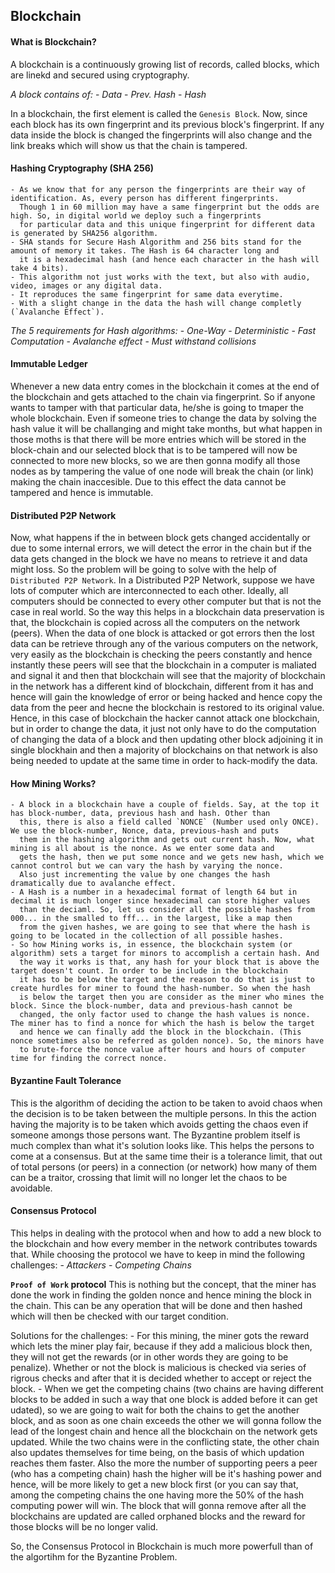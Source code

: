 ## **Blockchain**

#### **What is Blockchain?**
A blockchain is a continuously growing list of records, called blocks, which are linekd and secured using cryptography.

_A block contains of:_
    - _Data_
    - _Prev. Hash_
    - _Hash_

In a blockchain, the first element is called the `Genesis Block`. Now, since each block has its own fingerprint and its
previous block's fingerprint. If any data inside the block is changed the fingerprints will also change and the link breaks
which will show us that the chain is tampered.


#### **Hashing Cryptography (SHA 256)**
    - As we know that for any person the fingerprints are their way of identification. As, every person has different fingerprints.
      Though 1 in 60 million may have a same fingerprint but the odds are high. So, in digital world we deploy such a fingerprints
      for particular data and this unique fingerprint for different data is generated by SHA256 algorithm.
    - SHA stands for Secure Hash Algorithm and 256 bits stand for the amount of memory it takes. The Hash is 64 character long and
      it is a hexadecimal hash (and hence each character in the hash will take 4 bits).
    - This algorithm not just works with the text, but also with audio, video, images or any digital data.
    - It reproduces the same fingerprint for same data everytime.
    - With a slight change in the data the hash will change completly (`Avalanche Effect`).

_The 5 requirements for Hash algorithms:_
    - _One-Way_
    - _Deterministic_
    - _Fast Computation_
    - _Avalanche effect_
    - _Must withstand collisions_


#### **Immutable Ledger**
Whenever a new data entry comes in the blockchain it comes at the end of the blockchain and gets attached to the chain via
fingerprint. So if anyone wants to tamper with that particular data, he/she is going to tmaper the whole blockchain. Even if
someone tries to change the data by solving the hash value it will be challanging and might take months, but what happen in
those moths is that there will be more entries which will be stored in the block-chain and our selected block that is to be
tampered will now be connected to more new blocks, so we are then gonna modify all those nodes as by tampering the value of
one node will break the chain (or link) making the chain inaccesible. Due to this effect the data cannot be tampered and
hence is immutable.


#### **Distributed P2P Network**
Now, what happens if the in between block gets changed accidentally or due to some internal errors, we will detect the error
in the chain but if the data gets changed in the block we have no means to retrieve it and data might loss. So the problem
will be going to solve with the help of `Distributed P2P Network`. In a Distributed P2P Network, suppose we have lots of
computer which are interconnected to each other. Ideally, all computers should be connected to every other computer but that
is not the case in real world. So the way this helps in a blockchain data preservation is that, the blockchain is copied
across all the computers on the network (peers). When the data of one block is attacked or got errors then the lost data can 
be retrieve through any of the various computers on the network, very easily as the blockchain is checking the peers constantly
and hence instantly these peers will see that the blockchain in a computer is maliated and signal it and then that blockchain 
will see that the majority of blockchain in the network has a different kind of blockchain, different from it has and hence will
gain the knowledge of error or being hacked and hence copy the data from the peer and hecne the blockchain is restored to its
original value.
Hence, in this case of blockchain the hacker cannot attack one blockchain, but in order to change the data, it just not only have
to do the computation of changing the data of a block and then updating other block adjoining it in single blockhain and then a
majority of blockchains on that network is also being needed to update at the same time in order to hack-modify the data.


#### **How Mining Works?**
    - A block in a blockchain have a couple of fields. Say, at the top it has block-number, data, previous hash and hash. Other than
      this, there is also a field called `NONCE` (Number used only ONCE). We use the block-number, Nonce, data, previous-hash and puts
      them in the hashing algorithm and gets out current hash. Now, what mining is all about is the nonce. As we enter some data and
      gets the hash, then we put some nonce and we gets new hash, which we cannot control but we can vary the hash by varying the nonce.
      Also just incrementing the value by one changes the hash dramatically due to avalanche effect.
    - A Hash is a number in a hexadecimal format of length 64 but in decimal it is much longer since hexadecimal can store higher values
      than the deciaml. So, let us consider all the possible hashes from 000... in the smalled to fff... in the largest, like a map then
      from the given hashes, we are going to see that where the hash is going to be located in the collection of all possible hashes.
    - So how Mining works is, in essence, the blockchain system (or algorithm) sets a target for minors to accomplish a certain hash. And
      the way it works is that, any hash for your block that is above the target doesn't count. In order to be include in the blockchain
      it has to be below the target and the reason to do that is just to create hurdles for miner to found the hash-number. So when the hash
      is below the target then you are consider as the miner who mines the block. Since the block-number, data and previous-hash cannot be
      changed, the only factor used to change the hash values is nonce. The miner has to find a nonce for which the hash is below the target
      and hence we can finally add the block in the blockchain. (This nonce sometimes also be referred as golden nonce). So, the minors have
      to brute-force the nonce value after hours and hours of computer time for finding the correct nonce.


#### **Byzantine Fault Tolerance**
This is the algorithm of deciding the action to be taken to avoid chaos when the decision is to be taken between the multiple persons.
In this the action having the majority is to be taken which avoids getting the chaos even if someone amongs those persons want. The
Byzantine problem itself is much complex than what it's solution looks like. This helps the persons to come at a consensus. But at the
same time their is a tolerance limit, that out of total persons (or peers) in a connection (or network) how many of them can be a traitor,
crossing that limit will no longer let the chaos to be avoidable.


#### **Consensus Protocol**
This helps in dealing with the protocol when and how to add a new block to the blockchain and how every member in the network contributes
towards that. While choosing the protocol we have to keep in mind the following challenges: 
    - _Attackers_
    - _Competing Chains_   

**`Proof of Work` protocol**
This is nothing but the concept, that the miner has done the work in finding the golden nonce and hence mining the block in the chain.
This can be any operation that will be done and then hashed which will then be checked with our target condition.

Solutions for the challenges:
    - For this mining, the miner gots the reward which lets the miner play fair, because if they add a malicious block then, they will not 
      get the rewards (or in other words they are going to be penalize). Whether or not the block is malicious is checked via series of
      rigrous checks and after that it is decided whether to accept or reject the block.
    - When we get the competing chains (two chains are having different blocks to be added in such a way that one block is added before it can
      get udated), so we are going to wait for both the chains to get the another block, and as soon as one chain exceeds the other we will
      gonna follow the lead of the longest chain and hence all the blockchain on the network gets updated. While the two chains were in the
      conflicting state, the other chain also updates themselves for time being, on the basis of which updation reaches them faster. Also the
      more the number of supporting peers a peer (who has a competing chain) hash the higher will be it's hashing power and hence, will be more
      likely to get a new block first (or you can say that, among the competing chains the one having more the 50% of the hash computing power
      will win. The block that will gonna remove after all the blockchains are updated are called orphaned blocks and the reward for those blocks
      will be no longer valid.

So, the Consensus Protocol in Blockchain is much more powerfull than of the algortihm for the Byzantine Problem.